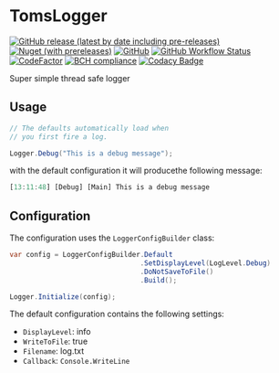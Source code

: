 # TomsLogger

[![GitHub release (latest by date including pre-releases)](https://img.shields.io/github/v/release/TomiEckert/TomsLogger?include_prereleases&style=flat)](https://github.com/TomiEckert/TomsLogger/releases/latest)
[![Nuget (with prereleases)](https://img.shields.io/nuget/vpre/TomsLogger)](https://www.nuget.org/packages/TomsLogger)
[![GitHub](https://img.shields.io/github/license/TomiEckert/TomsLogger)](https://github.com/TomiEckert/TomsLogger/blob/main/LICENSE)
[![GitHub Workflow Status](https://img.shields.io/github/workflow/status/TomiEckert/TomsLogger/.NET)](https://github.com/TomiEckert/TomsLogger/actions/workflows/dotnet.yml)
[![CodeFactor](https://www.codefactor.io/repository/github/tomieckert/tomslogger/badge)](https://www.codefactor.io/repository/github/tomieckert/tomslogger)
[![BCH compliance](https://bettercodehub.com/edge/badge/TomiEckert/TomsLogger?branch=main)](https://bettercodehub.com/)
[![Codacy Badge](https://app.codacy.com/project/badge/Grade/047e56a65a6f4c8cb8fc860535156d74)](https://www.codacy.com/gh/TomiEckert/TomsLogger/dashboard)

Super simple thread safe logger

## Usage

```cs
// The defaults automatically load when
// you first fire a log.

Logger.Debug("This is a debug message");
```

with the default configuration it will producethe following message:

```js
[13:11:48] [Debug] [Main] This is a debug message
```

## Configuration

The configuration uses the `LoggerConfigBuilder` class:

```cs
var config = LoggerConfigBuilder.Default
                                .SetDisplayLevel(LogLevel.Debug)
                                .DoNotSaveToFile()
                                .Build();

Logger.Initialize(config);
```

The default configuration contains the following settings:

  - `DisplayLevel`: info
  - `WriteToFile`: true
  - `Filename`: log.txt
  - `Callback`: `Console.WriteLine`
